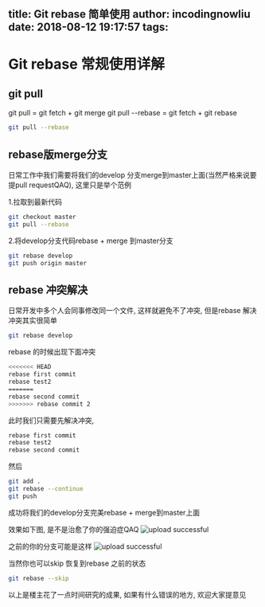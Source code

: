 title: Git rebase 简单使用
author: incodingnowliu
date: 2018-08-12 19:17:57
tags:
---
# Git rebase 常规使用详解

## git pull

git pull = git fetch + git merge
git pull --rebase = git fetch + git rebase 
```bash
git pull --rebase
```

## rebase版merge分支
日常工作中我们需要将我们的develop 分支merge到master上面(当然严格来说要提pull requestQAQ), 这里只是举个范例

1.拉取到最新代码
```bash
git checkout master
git pull --rebase
```
2.将develop分支代码rebase + merge 到master分支
```bash
git rebase develop
git push origin master
```

## rebase 冲突解决
日常开发中多个人会同事修改同一个文件, 这样就避免不了冲突, 但是rebase 解决冲突其实很简单

```bash
git rebase develop
```
rebase 的时候出现下面冲突
```bash
<<<<<<< HEAD
rebase first commit
rebase test2
=======
rebase second commit
>>>>>>> rebase commit 2
```

此时我们只需要先解决冲突,
```bash
rebase first commit
rebase test2
rebase second commit
```
然后
```bash
git add .
git rebase --continue
git push
```
成功将我们的develop分支完美rebase + merge到master上面

效果如下图, 是不是治愈了你的强迫症QAQ
![upload successful](/images/pasted-0.png)

之前的你的分支可能是这样
![upload successful](/images/pasted-1.png)

当然你也可以skip 恢复到rebase 之前的状态
```bash
git rebase --skip
```

以上是楼主花了一点时间研究的成果, 如果有什么错误的地方, 欢迎大家提意见


